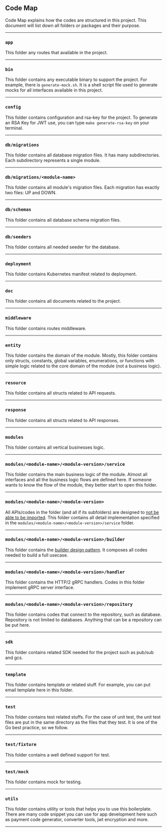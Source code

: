 ## Code Map

Code Map explains how the codes are structured in this project. This document will list down all folders or packages and their purpose.

---

### `app`

This folder any routes that available in the project.

---

### `bin`

This folder contains any executable binary to support the project.
For example, there is `generate-mock.sh`. It is a shell script file used to generate mocks for all interfaces available in this project.

---

### `config`

This folder contains configuration and rsa-key for the project.
To generate an RSA Key for JWT use, you can type `make generate-rsa-key` on your terminal.

---

### `db/migrations`

This folder contains all database migration files. It has many subdirectories. Each subdirectory represents a single module.

---

### `db/migrations/<module-name>`

This folder contains all module's migration files. Each migration has exactly two files: UP and DOWN. 

---

### `db/schemas`

This folder contains all database schema migration files.

---

### `db/seeders`

This folder contains all needed seeder for the database.

---

### `deployment`

This folder contains Kubernetes manifest related to deployment.

---

### `doc`

This folder contains all documents related to the project.

---

### `middleware`

This folder contains routes middleware.

---

### `entity`

This folder contains the domain of the module.
Mostly, this folder contains only structs, constants, global variables, enumerations, or functions with simple logic related to the core domain of the module (not a business logic).

---

### `resource`

This folder contains all structs related to API requests.

---

### `response`

This folder contains all structs related to API responses.

---

### `modules`

This folder contains all vertical businesses logic.

---

### `modules/<module-name>/<module-version>/service`

This folder contains the main business logic of the module. Almost all interfaces and all the business logic flows are defined here.
If someone wants to know the flow of the module, they better start to open this folder.

---

### `modules/<module-name>/<module-version>`

All APIs/codes in the folder (and all if its subfolders) are designed to [not be able to be imported](https://golang.org/doc/go1.4packages).
This folder contains all detail implementation specified in the `modules/<module-name>/<module-version>/service` folder.

---

### `modules/<module-name>/<module-version>/builder`

This folder contains the [builder design pattern](https://sourcemaking.com/design_patterns/builder).
It composes all codes needed to build a full usecase.

---

### `modules/<module-name>/<module-version>/handler`

This folder contains the HTTP/2 gRPC handlers.
Codes in this folder implement gRPC server interface.

---

### `modules/<module-name>/<module-version>/repository`

This folder contains codes that connect to the repository, such as database.
Repository is not limited to databases. Anything that can be a repository can be put here.

---

### `sdk`

This folder contains related SDK needed for the project such as pub/sub and gcs.

---

### `template`

This folder contains template or related stuff.
For example, you can put email template here in this folder.

---

### `test`

This folder contains test related stuffs.
For the case of unit test, the unit test files are put in the same directory as the files that they test. It is one of the Go best practice, so we follow.

---

### `test/fixture`

This folder contains a well defined support for test.

---

### `test/mock`

This folder contains mock for testing.

---

### `utils`

This folder contains utility or tools that helps you to use this boilerplate.
There are many code snippet you can use for app development here such as payment code generator, converter tools, jwt encryption and more.

---